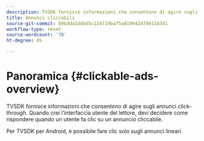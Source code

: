 ```yaml
---
description: TVSDK fornisce informazioni che consentono di agire sugli annunci click-through. Quando crei l’interfaccia utente del lettore, devi decidere come rispondere quando un utente fa clic su un annuncio cliccabile.
title: Annunci cliccabili
source-git-commit: 89bdda1d4bd5c126f19ba75a819942df901183d1
workflow-type: tm+mt
source-wordcount: '78'
ht-degree: 0%

---
```



# Panoramica {#clickable-ads-overview}

TVSDK fornisce informazioni che consentono di agire sugli annunci click-through. Quando crei l’interfaccia utente del lettore, devi decidere come rispondere quando un utente fa clic su un annuncio cliccabile.

Per TVSDK per Android, è possibile fare clic solo sugli annunci lineari.
